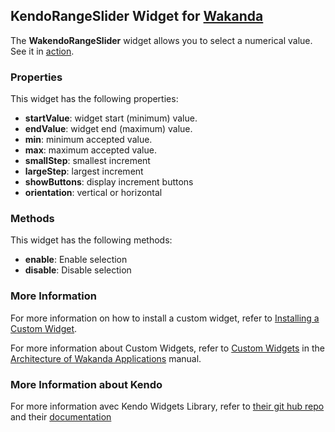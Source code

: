 ## KendoRangeSlider Widget for [Wakanda](http://wakanda.org)The __WakendoRangeSlider__ widget allows you to select a numerical value.See it in [action](http://demos.telerik.com/kendo-ui/web/slider/api.html).### PropertiesThis widget has the following properties:* __startValue__: widget start (minimum) value.* __endValue__: widget end (maximum) value.* __min__: minimum accepted value. * __max__: maximum accepted value.* __smallStep__: smallest increment* __largeStep__: largest increment* __showButtons__: display increment buttons* __orientation__: vertical or horizontal### MethodsThis widget has the following methods:* __enable__: Enable selection* __disable__: Disable selection### More InformationFor more information on how to install a custom widget, refer to [Installing a Custom Widget](http://doc.wakanda.org/WakandaStudio0/help/Title/en/page3869.html#1027761).For more information about Custom Widgets, refer to [Custom Widgets](http://doc.wakanda.org/Wakanda0.v5/help/Title/en/page3863.html "Custom Widgets") in the [Architecture of Wakanda Applications](http://doc.wakanda.org/Wakanda0.v5/help/Title/en/page3844.html "Architecture of Wakanda Applications") manual.### More Information about KendoFor more information avec Kendo Widgets Library, refer to [their git hub repo](https://github.com/telerik/kendo-ui-core) and their [documentation](http://docs.telerik.com/kendo-ui)